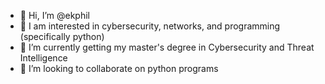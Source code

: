 - 👋 Hi, I’m @ekphil
- 👀 I am interested in cybersecurity, networks, and programming (specifically python)
- 🌱 I’m currently getting my master's degree in Cybersecurity and Threat Intelligence
- 💞️ I’m looking to collaborate on python programs
<!--- 📫 How to reach me koladephilipa@gmail.com --->

<!---
ekphil/ekphil is a ✨ special ✨ repository because its `README.md` (this file) appears on your GitHub profile.
You can click the Preview link to take a look at your changes.
--->
